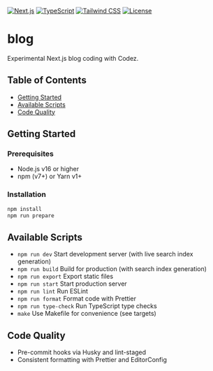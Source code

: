 [![Next.js](https://img.shields.io/npm/v/next?label=Next.js&logo=nextdotjs&logoColor=white&color=black)](https://nextjs.org/) [![TypeScript](https://img.shields.io/npm/v/typescript?label=TypeScript&logo=typescript&logoColor=white&color=blue)](https://www.typescriptlang.org/) [![Tailwind CSS](https://img.shields.io/npm/v/tailwindcss?label=Tailwind%20CSS&logo=tailwind-css&logoColor=white&color=06B6D4)](https://tailwindcss.com/) [![License](https://img.shields.io/github/license/YiweiShen/blog)](LICENSE)

# blog
Experimental Next.js blog coding with Codez.

## Table of Contents
- [Getting Started](#getting-started)
- [Available Scripts](#available-scripts)
- [Code Quality](#code-quality)

## Getting Started

### Prerequisites
- Node.js v16 or higher
- npm (v7+) or Yarn v1+

### Installation
```bash
npm install
npm run prepare
```

## Available Scripts
- `npm run dev`         Start development server (with live search index generation)
- `npm run build`       Build for production (with search index generation)
- `npm run export`      Export static files
- `npm run start`       Start production server
- `npm run lint`        Run ESLint
- `npm run format`      Format code with Prettier
- `npm run type-check`  Run TypeScript type checks
- `make`               Use Makefile for convenience (see targets)

## Code Quality
- Pre-commit hooks via Husky and lint-staged
- Consistent formatting with Prettier and EditorConfig
